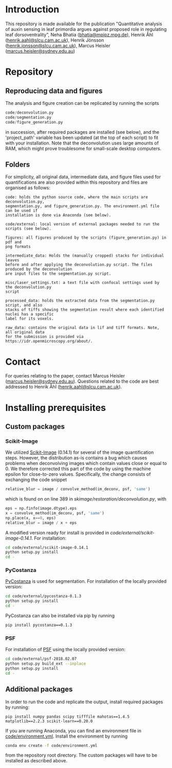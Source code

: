 # Introduction
This repository is made available for the publication "Quantitative analysis of auxin 
sensing in leaf primordia argues against proposed role in regulating leaf dorsoventrality",
Neha Bhatia (bhatia@mpipz.mpg.de), Henrik Åhl (henrik.aahl@slcu.cam.ac.uk), 
Henrik Jönsson (henrik.jonsson@slcu.cam.ac.uk), Marcus Heisler (marcus.heisler@sydney.edu.au)

# Repository

## Reproducing data and figures

The analysis and figure creation can be replicated by running the scripts

```python
code/deconvolution.py
code/segmentation.py
code/figure_generation.py
```

in succession, after required packages are installed (see below), and the 'project_path' 
variable has been updated (at the top of each script) to fit with your installation. 
Note that the deconvolution 
uses large amounts of RAM, which might prove troublesome for small-scale desktop computers.

## Folders

For simplicity, all original data, intermediate data, and figure files used for quantifications
are also provided within this repository and files are organised as follows:

```
code: holds the python source code, where the main scripts are deconvolution.py,
segmentation.py, and figure_generation.py. The environment.yml file can be used if
installation is done via Anaconda (see below).

code/external: local version of external packages needed to run the scripts (see below).

figures: all figures produced by the scripts (figure_generation.py) in pdf and 
png formats

intermediate_data: Holds the (manually cropped) stacks for individual leaves
before and after applying the deconvolution.py script. The files produced by the deconvolution 
are input files to the segmentation.py script.

misc/laser_settings.txt: a text file with confocal settings used by the deconvolution.py 
script

processed_data: holds the extracted data from the segmentation.py script, and also
stacks of tiffs showing the segmentation result where each identified nuclei has a specific
label for its voxels.

raw_data: contains the original data in lif and tiff formats. Note, all original data 
for the submission is provided via https://idr.openmicroscopy.org/about/.
```

# Contact

For queries relating to the paper, contact Marcus Heisler (marcus.heisler@sydney.edu.au).
Questions related to the code are best addressed to Henrik Åhl (henrik.aahl@slcu.cam.ac.uk).

# Installing prerequisites
## Custom packages
### Scikit-Image
We utilized [Scikit-Image](https://scikit-image.org/) (0.14.1) for several of the image quantification steps. 
However, the distribution as-is contains a bug which causes problems when deconvolving 
images which contain values close or equal to 0. We therefore corrected this part 
of the code by using the machine epsilon for close-to-zero values. Specifically, 
the change consists of exchanging the code snippet 

```python
relative_blur = image / convolve_method(im_deconv, psf, 'same')
```

which is found on on line 389 in *skimage/restoration/deconvolution.py*, with

```python 
eps = np.finfo(image.dtype).eps
x = convolve_method(im_deconv, psf, 'same')
np.place(x, x==0, eps)
relative_blur = image / x + eps
```

A modified version ready for install is provided in *code/external/scikit-image-0.14.1*.
For installation:
```bash
cd code/external/scikit-image-0.14.1
python setup.py install
cd -
```

### PyCostanza
[PyCostanza](https://gitlab.com/slcu/teamhj/costanza) is used for segmentation.
For installation of the locally provided version:
```bash
cd code/external/pycostanza-0.1.3
python setup.py install
cd -
```

PyCostanza can also be installed via pip by running
```bash
pip install pycostanza==0.1.3
```

### PSF
For installation of [PSF](https://www.lfd.uci.edu/~gohlke/) using the locally provided version:
```bash
cd code/external/psf-2018.02.07
python setup.py build_ext --inplace
python setup.py install
cd -
```

## Additional packages
In order to run the code and replicate the output, install required packages by running:
```
pip install numpy pandas scipy tifffile mahotas==1.4.5 matplotlib==2.2.3 scikit-learn==0.20.0
```

If you are running Anaconda, you can find an environment file in [code/environment.yml](https://gitlab.com/slcu/teamHJ/publications/bhatia_et_al_2019/blob/master/code/environment.yml). 
Install the environment by running

```bash
conda env create -f code/environment.yml
```

from the repository root directory. The custom packages will have to be installed 
as described above. 
